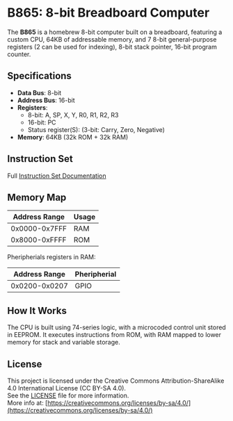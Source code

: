 # B865: 8-bit Breadboard Computer

The **B865** is a homebrew 8-bit computer built on a breadboard, featuring a custom CPU, 64KB of addressable memory, and 7 8-bit general-purpose registers (2 can be used for indexing), 8-bit stack pointer, 16-bit program counter.

## Specifications

- **Data Bus**: 8-bit
- **Address Bus**: 16-bit
- **Registers**:
  - 8-bit: A, SP, X, Y, R0, R1, R2, R3
  - 16-bit: PC
  - Status register(S): (3-bit: Carry, Zero, Negative)
- **Memory**: 64KB (32k ROM + 32k RAM)

## Instruction Set

Full [Instruction Set Documentation](instruction-set.md)

## Memory Map

| Address Range | Usage       |
|---------------|-------------|
| 0x0000-0x7FFF | RAM         |
| 0x8000-0xFFFF | ROM         |

Pheripherials registers in RAM:

| Address Range | Pheripherial |
|---------------|--------------|
| 0x0200-0x0207 | GPIO         |

## How It Works

The CPU is built using 74-series logic, with a microcoded control unit stored in EEPROM. It executes instructions from ROM, with RAM mapped to lower memory for stack and variable storage.

## License

This project is licensed under the Creative Commons Attribution-ShareAlike 4.0 International License (CC BY-SA 4.0).  
See the [LICENSE](LICENSE) file for more information.  
More info at: [https://creativecommons.org/licenses/by-sa/4.0/](https://creativecommons.org/licenses/by-sa/4.0/)
